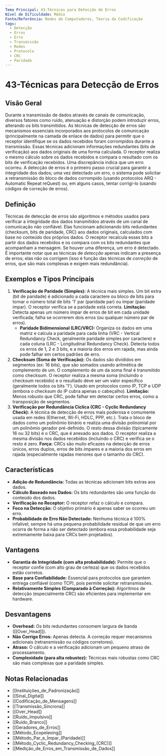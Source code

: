 ```yaml
---
Tema Principal: 43-Técnicas para Detecção de Erros
Nível de Dificuldade: Médio
Fonte/Referência: Redes de Computadores, Teoria da Codificação
tags:
  - Detecção
  - Erros
  - Erro
  - Transmissão
  - Redes
  - Protocolo
  - CRC
  - Paridade
---
```


# 43-Técnicas para Detecção de Erros

## Visão Geral

Durante a transmissão de dados através de canais de comunicação, diversos fatores como ruído, atenuação e distorção podem introduzir erros, alterando os bits transmitidos. As técnicas de detecção de erros são mecanismos essenciais incorporados aos protocolos de comunicação (principalmente na camada de enlace de dados) para permitir que o receptor identifique se os dados recebidos foram corrompidos durante a transmissão. Essas técnicas adicionam informações redundantes (bits de verificação) aos dados originais de uma forma calculada. O receptor realiza o mesmo cálculo sobre os dados recebidos e compara o resultado com os bits de verificação recebidos. Uma discrepância indica que um erro ocorreu. A detecção de erros é o primeiro passo crucial para garantir a integridade dos dados; uma vez detectado um erro, o sistema pode solicitar a retransmissão do bloco de dados corrompido (usando protocolos ARQ - Automatic Repeat reQuest) ou, em alguns casos, tentar corrigi-lo (usando códigos de correção de erros).

## Definição

Técnicas de detecção de erros são algoritmos e métodos usados para verificar a integridade dos dados transmitidos através de um canal de comunicação não confiável. Elas funcionam adicionando bits redundantes (checksum, bits de paridade, CRC) aos dados originais, calculados com base no conteúdo dos próprios dados. O receptor recalcula esses bits a partir dos dados recebidos e os compara com os bits redundantes que acompanham a mensagem. Se houver uma diferença, um erro é detectado. É importante notar que as técnicas de *detecção* apenas indicam a presença de erros; elas não os corrigem (isso é função das técnicas de *correção* de erros, que são mais complexas e exigem mais redundância).

## Exemplos e Tipos Principais

1.  **Verificação de Paridade (Simples):** A técnica mais simples. Um bit extra (bit de paridade) é adicionado a cada caractere ou bloco de bits para tornar o número total de bits '1' par (paridade par) ou ímpar (paridade ímpar). O receptor verifica se a paridade está correta. **Limitação:** Detecta apenas um número ímpar de erros de bit em cada unidade verificada; falha se ocorrerem dois erros (ou qualquer número par de erros).
    *   **Paridade Bidimensional (LRC/VRC):** Organiza os dados em uma matriz e calcula a paridade para cada linha (VRC - Vertical Redundancy Check, geralmente paridade simples por caractere) e cada coluna (LRC - Longitudinal Redundancy Check). Detecta todos os erros de 1, 2 e 3 bits, e a maioria dos erros em rajada, mas ainda pode falhar em certos padrões de erro.
2.  **Checksum (Soma de Verificação):** Os dados são divididos em segmentos (ex: 16 bits), que são somados usando aritmética de complemento de um. O complemento de um da soma final é transmitido como checksum. O receptor realiza a mesma soma (incluindo o checksum recebido) e o resultado deve ser um valor específico (geralmente todos os bits '1'). Usado em protocolos como IP, TCP e UDP (embora o checksum do IP cubra apenas o cabeçalho). **Limitação:** Menos robusto que CRC, pode falhar em detectar certos erros, como a transposição de segmentos.
3.  **Verificação por Redundância Cíclica (CRC - Cyclic Redundancy Check):** A técnica de detecção de erros mais poderosa e comumente usada em redes (Ethernet, Wi-Fi, HDLC, PPP, etc.). Trata o bloco de dados como um polinômio binário e realiza uma divisão polinomial por um polinômio gerador pré-definido. O resto dessa divisão (tipicamente 16 ou 32 bits) é o CRC, que é anexado aos dados. O receptor realiza a mesma divisão nos dados recebidos (incluindo o CRC) e verifica se o resto é zero. **Força:** CRCs são muito eficazes na detecção de erros únicos, erros duplos, erros de bits ímpares e a maioria dos erros em rajada (especialmente rajadas menores que o tamanho do CRC).

## Características

*   **Adição de Redundância:** Todas as técnicas adicionam bits extras aos dados.
*   **Cálculo Baseado nos Dados:** Os bits redundantes são uma função do conteúdo dos dados.
*   **Verificação no Receptor:** O receptor refaz o cálculo e compara.
*   **Foco na Detecção:** O objetivo primário é apenas saber se ocorreu um erro.
*   **Probabilidade de Erro Não Detectado:** Nenhuma técnica é 100% infalível; sempre há uma pequena probabilidade residual de que um erro ocorra de forma a não ser detectado (embora essa probabilidade seja extremamente baixa para CRCs bem projetados).

## Vantagens

*   **Garantia de Integridade (com alta probabilidade):** Permite que o receptor confie (com alto grau de certeza) que os dados recebidos estão corretos.
*   **Base para Confiabilidade:** Essencial para protocolos que garantem entrega confiável (como TCP), pois permite solicitar retransmissões.
*   **Relativamente Simples (Comparado à Correção):** Algoritmos de detecção (especialmente CRC) são eficientes para implementar em hardware.

## Desvantagens

*   **Overhead:** Os bits redundantes consomem largura de banda ([[Over_Head]]).
*   **Não Corrige Erros:** Apenas detecta. A correção requer mecanismos adicionais (retransmissão ou códigos corretores).
*   **Atraso:** O cálculo e a verificação adicionam um pequeno atraso de processamento.
*   **Complexidade (para alta robustez):** Técnicas mais robustas como CRC são mais complexas que a paridade simples.

## Notas Relacionadas

*   [[Instituições_de_Padronização]]
*   [[Sinal_Digital]]
*   [[Codificação_de_Mensagens]]
*   [[Transmissão_Síncrona]]
*   [[Over_Head]]
*   [[Ruído_Impulsivo]]
*   [[Ruído_Branco]]
*   [[Geradores_de_Erros]]
*   [[Método_Ecopelexing]]
*   [[Método_Par_e_Ímpar_(Paridade)]]
*   [[Método_Cyclic_Redundancy_Checking_(CRC)]]
*   [[Medição_de_Erros_em_Transmissão_de_Dados]]

